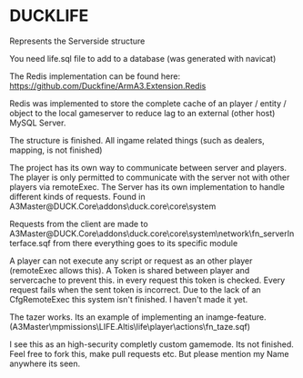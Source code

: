 # DUCKLIFE



Represents the Serverside structure



You need life.sql file to add to a database (was generated with navicat)



The Redis implementation can be found here: https://github.com/Duckfine/ArmA3.Extension.Redis



Redis was implemented to store the complete cache of an player / entity / object to the local gameserver to reduce lag to an external (other host) MySQL Server.


The structure is finished. All ingame related things (such as dealers, mapping, is not finished)



The project has its own way to communicate between server and players. The player is only permitted to communicate with the server not with other players via remoteExec.
The Server has its own implementation to handle different kinds of requests. Found in A3Master\@DUCK.Core\addons\duck.core\core\system


Requests from the client are made to A3Master\@DUCK.Core\addons\duck.core\core\system\network\fn_serverInterface.sqf from there everything goes to its specific module



A player can not execute any script or request as an other player (remoteExec allows this). A Token is shared between player and servercache to prevent this. in every request this token is checked. Every request fails when the sent token is incorrect.
Due to the lack of an CfgRemoteExec this system isn't finished. I haven't made it yet.



The tazer works. Its an example of implementing an inamge-feature. (A3Master\mpmissions\LIFE.Altis\life\player\actions\fn_taze.sqf)



I see this as an high-security completly custom gamemode. Its not finished. Feel free to fork this, make pull requests etc. But please mention my Name anywhere its seen.

